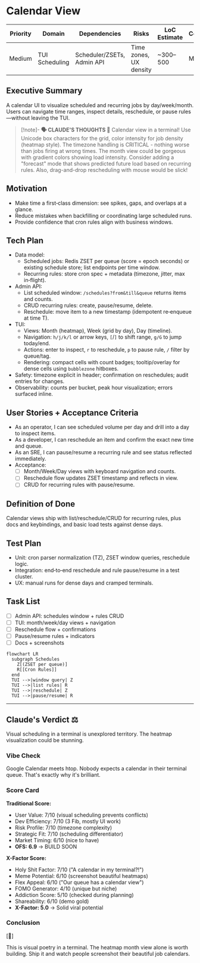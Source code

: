 # Calendar View

| Priority | Domain | Dependencies | Risks | LoC Estimate | Complexity | Effort | Impact |
| --- | --- | --- | --- | --- | --- | --- | --- |
| Medium | TUI Scheduling | Scheduler/ZSETs, Admin API | Time zones, UX density | ~300–500 | Medium | 3 (Fib) | Medium‑High |

## Executive Summary
A calendar UI to visualize scheduled and recurring jobs by day/week/month. Users can navigate time ranges, inspect details, reschedule, or pause rules—without leaving the TUI.

> [!note]- **🗣️ CLAUDE'S THOUGHTS 💭**
> Calendar view in a terminal! Use Unicode box characters for the grid, color intensity for job density (heatmap style). The timezone handling is CRITICAL - nothing worse than jobs firing at wrong times. The month view could be gorgeous with gradient colors showing load intensity. Consider adding a "forecast" mode that shows predicted future load based on recurring rules. Also, drag-and-drop rescheduling with mouse would be slick!

## Motivation
- Make time a first‑class dimension: see spikes, gaps, and overlaps at a glance.
- Reduce mistakes when backfilling or coordinating large scheduled runs.
- Provide confidence that cron rules align with business windows.

## Tech Plan
- Data model:
  - Scheduled jobs: Redis ZSET per queue (score = epoch seconds) or existing schedule store; list endpoints per time window.
  - Recurring rules: store cron spec + metadata (timezone, jitter, max in‑flight).
- Admin API:
  - List scheduled window: `/schedules?from&till&queue` returns items and counts.
  - CRUD recurring rules: create, pause/resume, delete.
  - Reschedule: move item to a new timestamp (idempotent re‑enqueue at time T).
- TUI:
  - Views: Month (heatmap), Week (grid by day), Day (timeline).
  - Navigation: `h/j/k/l` or arrow keys, `[`/`]` to shift range, `g/G` to jump today/end.
  - Actions: enter to inspect, `r` to reschedule, `p` to pause rule, `/` filter by queue/tag.
  - Rendering: compact cells with count badges; tooltip/overlay for dense cells using `bubblezone` hitboxes.
- Safety: timezone explicit in header; confirmation on reschedules; audit entries for changes.
- Observability: counts per bucket, peak hour visualization; errors surfaced inline.

## User Stories + Acceptance Criteria
- As an operator, I can see scheduled volume per day and drill into a day to inspect items.
- As a developer, I can reschedule an item and confirm the exact new time and queue.
- As an SRE, I can pause/resume a recurring rule and see status reflected immediately.
- Acceptance:
  - [ ] Month/Week/Day views with keyboard navigation and counts.
  - [ ] Reschedule flow updates ZSET timestamp and reflects in view.
  - [ ] CRUD for recurring rules with pause/resume.

## Definition of Done
Calendar views ship with list/reschedule/CRUD for recurring rules, plus docs and keybindings, and basic load tests against dense days.

## Test Plan
- Unit: cron parser normalization (TZ), ZSET window queries, reschedule logic.
- Integration: end‑to‑end reschedule and rule pause/resume in a test cluster.
- UX: manual runs for dense days and cramped terminals.

## Task List
- [ ] Admin API: schedules window + rules CRUD
- [ ] TUI: month/week/day views + navigation
- [ ] Reschedule flow + confirmations
- [ ] Pause/resume rules + indicators
- [ ] Docs + screenshots

```mermaid
flowchart LR
  subgraph Schedules
    Z[(ZSET per queue)]
    R[[Cron Rules]]
  end
  TUI -->|window query| Z
  TUI -->|list rules| R
  TUI -->|reschedule| Z
  TUI -->|pause/resume| R
```

---

## Claude's Verdict ⚖️

Visual scheduling in a terminal is unexplored territory. The heatmap visualization could be stunning.

### Vibe Check

Google Calendar meets htop. Nobody expects a calendar in their terminal queue. That's exactly why it's brilliant.

### Score Card

**Traditional Score:**
- User Value: 7/10 (visual scheduling prevents conflicts)
- Dev Efficiency: 7/10 (3 Fib, mostly UI work)
- Risk Profile: 7/10 (timezone complexity)
- Strategic Fit: 7/10 (scheduling differentiator)
- Market Timing: 6/10 (nice to have)
- **OFS: 6.9** → BUILD SOON

**X-Factor Score:**
- Holy Shit Factor: 7/10 ("A calendar in my terminal?!")
- Meme Potential: 6/10 (screenshot beautiful heatmaps)
- Flex Appeal: 6/10 ("Our queue has a calendar view")
- FOMO Generator: 4/10 (unique but niche)
- Addiction Score: 5/10 (checked during planning)
- Shareability: 6/10 (demo gold)
- **X-Factor: 5.0** → Solid viral potential

### Conclusion

[📅]

This is visual poetry in a terminal. The heatmap month view alone is worth building. Ship it and watch people screenshot their beautiful job calendars.

